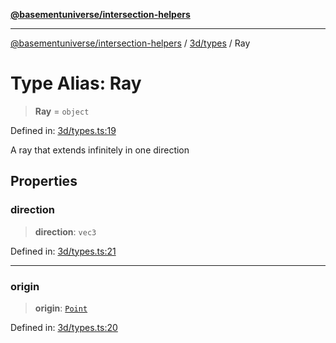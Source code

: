 [**@basementuniverse/intersection-helpers**](../../../README.md)

***

[@basementuniverse/intersection-helpers](../../../README.md) / [3d/types](../README.md) / Ray

# Type Alias: Ray

> **Ray** = `object`

Defined in: [3d/types.ts:19](https://github.com/basementuniverse/intersection-helpers/blob/a748c1cf3d5365b189253eb2878888a254b5c3a1/src/3d/types.ts#L19)

A ray that extends infinitely in one direction

## Properties

### direction

> **direction**: `vec3`

Defined in: [3d/types.ts:21](https://github.com/basementuniverse/intersection-helpers/blob/a748c1cf3d5365b189253eb2878888a254b5c3a1/src/3d/types.ts#L21)

***

### origin

> **origin**: [`Point`](Point.md)

Defined in: [3d/types.ts:20](https://github.com/basementuniverse/intersection-helpers/blob/a748c1cf3d5365b189253eb2878888a254b5c3a1/src/3d/types.ts#L20)
